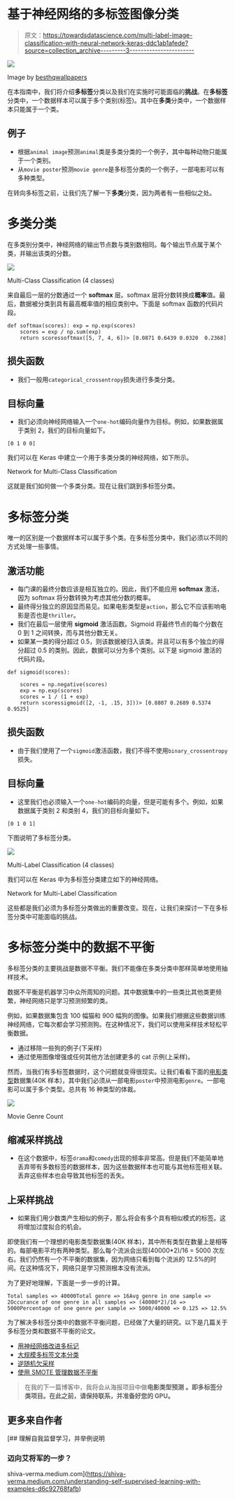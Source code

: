 # 基于神经网络的多标签图像分类

> 原文：<https://towardsdatascience.com/multi-label-image-classification-with-neural-network-keras-ddc1ab1afede?source=collection_archive---------3----------------------->

![](img/a46688981f209397b01467f522da1965.png)

Image by [besthqwallpapers](https://besthqwallpapers.com)

在本指南中，我们将介绍**多标签**分类以及我们在实施时可能面临的**挑战**。在**多标签**分类中，一个数据样本可以属于多个类别(标签)。其中在**多类**分类中，一个数据样本只能属于一个类。

## 例子

*   根据`animal image`预测`animal`类是多类分类的一个例子，其中每种动物只能属于一个类别。
*   从`movie poster`预测`movie genre`是多标签分类的一个例子，一部电影可以有多种类型。

在转向多标签之前，让我们先了解一下**多类**分类，因为两者有一些相似之处。

# 多类分类

在多类别分类中，神经网络的输出节点数与类别数相同。每个输出节点属于某个类，并输出该类的分数。

![](img/9e97dc8c045ab540772b2e158cd54fbd.png)

Multi-Class Classification (4 classes)

来自最后一层的分数通过一个 **softmax** 层。softmax 层将分数转换成**概率**值。最后，数据被分类到具有最高概率值的相应类别中。下面是 softmax 函数的代码片段。

```
def softmax(scores): exp = np.exp(scores)
    scores = exp / np.sum(exp)
    return scoressoftmax([5, 7, 4, 6])> [0.0871 0.6439 0.0320  0.2368]
```

## 损失函数

*   我们一般用`categorical_crossentropy`损失进行多类分类。

## 目标向量

*   我们必须向神经网络输入一个`one-hot`编码向量作为目标。例如，如果数据属于类别 2，我们的目标向量如下。

```
[0 1 0 0]
```

我们可以在 Keras 中建立一个用于多类分类的神经网络，如下所示。

Network for Multi-Class Classification

这就是我们如何做一个多类分类。现在让我们跳到多标签分类。

# 多标签分类

唯一的区别是一个数据样本可以属于多个类。在多标签分类中，我们必须以不同的方式处理一些事情。

## 激活功能

*   每门课的最终分数应该是相互独立的。因此，我们不能应用 **softmax** 激活，因为 softmax 将分数转换为考虑其他分数的概率。
*   最终得分独立的原因显而易见。如果电影类型是`action`，那么它不应该影响电影是否也是`thriller`。
*   我们在最后一层使用 **sigmoid** 激活函数。Sigmoid 将最终节点的每个分数在 0 到 1 之间转换，而与其他分数无关。
*   如果某一类的得分超过 0.5，则该数据被归入该类。并且可以有多个独立的得分超过 0.5 的类别。因此，数据可以分为多个类别。以下是 sigmoid 激活的代码片段。

```
def sigmoid(scores):

    scores = np.negative(scores)
    exp = np.exp(scores)
    scores = 1 / (1 + exp)
    return scoressigmoid([2, -1, .15, 3]))> [0.8807 0.2689 0.5374 0.9525]
```

## 损失函数

*   由于我们使用了一个`sigmoid`激活函数，我们不得不使用`binary_crossentropy`损失。

## 目标向量

*   这里我们也必须输入一个`one-hot`编码的向量，但是可能有多个。例如，如果数据属于类别 2 和类别 4，我们的目标向量如下。

```
[0 1 0 1]
```

下图说明了多标签分类。

![](img/0696fd73a0b3016ac688f8884abeccd9.png)

Multi-Label Classification (4 classes)

我们可以在 Keras 中为多标签分类建立如下的神经网络。

Network for Multi-Label Classification

这些都是我们必须为多标签分类做出的重要改变。现在，让我们来探讨一下在多标签分类中可能面临的挑战。

# 多标签分类中的数据不平衡

多标签分类的主要挑战是数据不平衡。我们不能像在多类分类中那样简单地使用抽样技术。

数据不平衡是机器学习中众所周知的问题。其中数据集中的一些类比其他类更频繁，神经网络只是学习预测频繁的类。

例如，如果数据集包含 100 幅猫和 900 幅狗的图像。如果我们根据这些数据训练神经网络，它每次都会学习预测狗。在这种情况下，我们可以使用采样技术轻松平衡数据。

*   通过移除一些狗的例子(下采样)
*   通过使用图像增强或任何其他方法创建更多的 cat 示例(上采样)。

然而，当我们有多标签数据时，这个问题就变得很现实。让我们看看下面的[电影类型](https://www.kaggle.com/neha1703/movie-genre-from-its-poster)数据集(40K 样本)，其中我们必须从一部电影`poster`中预测电影`genre`。一部电影可以属于多个类型。总共有 16 种类型的体裁。

![](img/3629db68fa4cbe4dbc34e67f8ed49b9a.png)

Movie Genre Count

## 缩减采样挑战

*   在这个数据中，标签`drama`和`comedy`出现的频率非常高。但是我们不能简单地丢弃带有多数标签的数据样本，因为这些数据样本也可能与其他标签相关联。丢弃这些样本也会导致其他标签的丢失。

## 上采样挑战

*   如果我们用少数类产生相似的例子，那么将会有多个具有相似模式的标签。这将增加过度拟合的机会。

即使我们有一个理想的电影类型数据集(40K 样本)，其中所有类型在数量上是相等的。每部电影平均有两种类型。那么每个流派会出现(40000*2)/16 = 5000 次左右。我们仍然有一个不平衡的数据集，因为网络只看到每个流派的 12.5%的时间。在这种情况下，网络只是学习预测根本没有流派。

为了更好地理解，下面是一步一步的计算。

```
Total samples => 40000Total genre => 16Avg genre in one sample => 2Occurance of one genre in all samples => (40000*2)/16 => 5000Percentage of one genre per sample => 5000/40000 => 0.125 => 12.5%
```

为了解决多标签分类中的数据不平衡问题，已经做了大量的研究。以下是几篇关于多标签分类和数据不平衡的论文。

*   [用神经网络改进多标记](https://www.ntu.edu.sg/home/elpwang/PDF_web/08_PPSN.pdf)
*   [大规模多标签文本分类](https://link.springer.com/chapter/10.1007/978-3-662-44851-9_28)
*   [逆随机欠采样](https://www.sciencedirect.com/science/article/abs/pii/S0031320312001471)
*   [使用 SMOTE 管理数据不平衡](https://link.springer.com/content/pdf/10.1007/978-3-642-41822-8_42.pdf)

> 在我的下一篇博客中，我将会从海报项目中做**电影类型预测** **。即多标签分类项目。在此之前，请保持联系，并准备好您的 GPU。**

## 更多来自作者

[](https://shiva-verma.medium.com/understanding-self-supervised-learning-with-examples-d6c92768fafb) [## 理解自我监督学习，并举例说明

### 迈向艾将军的一步？

shiva-verma.medium.com](https://shiva-verma.medium.com/understanding-self-supervised-learning-with-examples-d6c92768fafb)